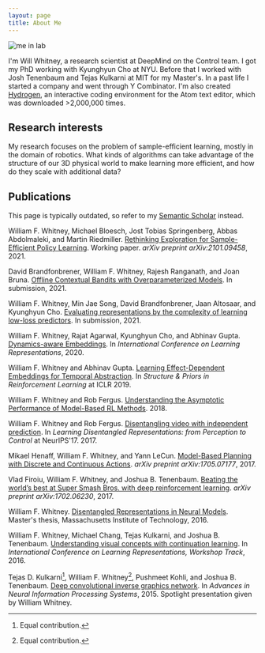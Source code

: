 ```yaml
---
layout: page
title: About Me
---
```


![me in lab](assets/img/in_lab.jpg)

I'm Will Whitney, a research scientist at DeepMind on the Control team. I got my PhD working with Kyunghyun Cho at NYU. Before that I worked with Josh Tenenbaum and Tejas Kulkarni at MIT for my Master's. In a past life I started a company and went through Y Combinator. I'm also created [Hydrogen](https://atom.io/packages/hydrogen), an interactive coding environment for the Atom text editor, which was downloaded >2,000,000 times.

## Research interests
My research focuses on the problem of sample-efficient learning, mostly in the domain of robotics. What kinds of algorithms can take advantage of the structure of our 3D physical world to make learning more efficient, and how do they scale with additional data?


## Publications

This page is typically outdated, so refer to my [Semantic Scholar](https://www.semanticscholar.org/author/William-F.-Whitney/3376546) instead.

William F. Whitney, Michael Bloesch, Jost Tobias Springenberg, Abbas Abdolmaleki, and Martin Riedmiller. [Rethinking Exploration for Sample-Efficient Policy Learning](assets/papers/Rethinking.Exploration.for.Sample.Efficient.Policy.Learning.pdf). Working paper. _arXiv preprint arXiv:2101.09458_, 2021.

David Brandfonbrener, William F. Whitney, Rajesh Ranganath, and Joan Bruna. [Offline Contextual Bandits with Overparameterized Models](assets/papers/Offline.Contextual.Bandits.with.Overparameterized.Models.pdf). In submission, 2021.

William F. Whitney, Min Jae Song, David Brandfonbrener, Jaan Altosaar, and Kyunghyun Cho. [Evaluating representations by the complexity of learning low-loss predictors](assets/papers/Evaluating.representations.by.the.complexity.of.learning.low.loss.predictors.pdf). In submission, 2021.

William F. Whitney, Rajat Agarwal, Kyunghyun Cho, and Abhinav Gupta. [Dynamics-aware Embeddings](assets/papers/Dynamics.aware.Embeddings.pdf). In _International Conference on Learning Representations_, 2020.

William F. Whitney and Abhinav Gupta. [Learning Effect-Dependent Embeddings for Temporal Abstraction](http://willwhitney.com/assets/papers/Learning.Effect.Dependent.Embeddings.pdf). In _Structure & Priors in Reinforcement Learning_ at ICLR 2019.

William F. Whitney and Rob Fergus. [Understanding the Asymptotic Performance of Model-Based RL Methods](assets/papers/Understanding.the.Asymptotic.Performance.of.MBRL.pdf). 2018.

William F. Whitney and Rob Fergus. [Disentangling video with independent prediction](assets/papers/Disentangling.video.with.independent.prediction.pdf). In _Learning Disentangled Representations: from Perception to Control_ at NeurIPS'17. 2017.

Mikael Henaff, William F. Whitney, and Yann LeCun. [Model-Based Planning with Discrete and Continuous Actions](assets/papers/Model.Based.Planning.with.Discrete.and.Continuous.Actions.pdf). _arXiv preprint arXiv:1705.07177_, 2017.

Vlad Firoiu, William F. Whitney, and Joshua B. Tenenbaum. [Beating the world’s best at Super Smash Bros. with deep reinforcement learning](assets/papers/Beating.the.Worlds.Best.pdf). _arXiv preprint arXiv:1702.06230_, 2017.

William F. Whitney. [Disentangled Representations in Neural Models](assets/papers/Disentangled.Representations.in.Neural.Models.pdf). Master's thesis, Massachusetts Institute of Technology, 2016.

William F. Whitney, Michael Chang, Tejas Kulkarni, and Joshua B. Tenenbaum. [Understanding visual concepts with continuation learning](assets/papers/Understanding.Visual.Concepts.with.Continuation.Learning.pdf). In _International Conference on Learning Representations, Workshop Track_, 2016.

Tejas D. Kulkarni[^1], William F. Whitney[^1], Pushmeet Kohli, and Joshua B. Tenenbaum. [Deep convolutional inverse graphics network](assets/papers/Deep.Convolutional.Inverse.Graphics.Network.pdf). In _Advances in Neural Information Processing Systems_, 2015.
Spotlight presentation given by William Whitney.

[^1]: Equal contribution.
